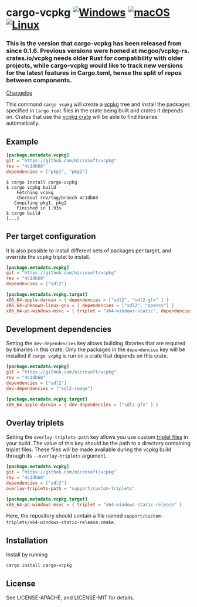 # cargo-vcpkg [![Windows](https://github.com/mcgoo/vcpkg-rs/workflows/Windows/badge.svg?branch=master)](https://github.com/mcgoo/vcpkg-rs/actions?query=workflow%3AWindows) [![macOS](https://github.com/mcgoo/vcpkg-rs/workflows/macOS/badge.svg?branch=master)](https://github.com/mcgoo/vcpkg-rs/actions?query=workflow%3AmacOS) [![Linux](https://github.com/mcgoo/vcpkg-rs/workflows/Linux/badge.svg?branch=master)](https://github.com/mcgoo/vcpkg-rs/actions?query=workflow%3ALinux)

### This is the version that cargo-vcpkg has been released from since 0.1.6. Previous versions were homed at mcgoo/vcpkg-rs. crates.io/vcpkg needs older Rust for compatibility with older projects, while cargo-vcpkg would like to track new versions for the latest features in Cargo.toml, hense the split of repos between components.

[Changelog](https://github.com/mcgoo/vcpkg-rs/blob/master/cargo-vcpkg/CHANGELOG.md)

This command `cargo vcpkg` will create a [vcpkg](https://github.com/microsoft/vcpkg) tree and install the packages specified in `Cargo.toml` files in the crate being built and crates it depends on. Crates that use the [vcpkg crate](https://crates.io/crates/vcpkg) will be able to find libraries automatically.

## Example

```toml
[package.metadata.vcpkg]
git = "https://github.com/microsoft/vcpkg"
rev = "4c1db68"
dependencies = ["pkg1", "pkg2"]
```

```
$ cargo install cargo-vcpkg
$ cargo vcpkg build
    Fetching vcpkg
    Checkout rev/tag/branch 4c1db68
   Compiling pkg1, pkg2
    Finished in 1.93s
$ cargo build
[...]
```

## Per target configuration

It is also possible to install different sets of packages per target, and override the vcpkg triplet to install.

```toml
[package.metadata.vcpkg]
git = "https://github.com/microsoft/vcpkg"
rev = "4c1db68"
dependencies = ["sdl2"]

[package.metadata.vcpkg.target]
x86_64-apple-darwin = { dependencies = ["sdl2", "sdl2-gfx" ] }
x86_64-unknown-linux-gnu = { dependencies = ["sdl2", "opencv"] }
x86_64-pc-windows-msvc = { triplet = "x64-windows-static", dependencies = ["sdl2", "zeromq"] }
```

## Development dependencies

Setting the `dev-dependencies` key allows building libraries that are required by binaries in this crate. Only the packages in the `dependencies` key will be installed if `cargo vcpkg` is run on a crate that depends on this crate.

```toml
[package.metadata.vcpkg]
git = "https://github.com/microsoft/vcpkg"
rev = "4c1db68"
dependencies = ["sdl2"]
dev-dependencies = ["sdl2-image"]

[package.metadata.vcpkg.target]
x86_64-apple-darwin = { dev-dependencies = ["sdl2-gfx" ] }
```

## Overlay triplets

Setting the `overlay-triplets-path` key allows you use custom [triplet files] in
your build. The value of this key should be the path to a directory containing
triplet files. These files will be made available during the vcpkg build through
its `--overlay-triplets` argument.

[triplet files]: https://vcpkg.readthedocs.io/en/latest/users/triplets/

```toml
[package.metadata.vcpkg]
git = "https://github.com/microsoft/vcpkg"
rev = "4c1db68"
dependencies = ["sdl2"]
overlay-triplets-path = "support/custom-triplets"

[package.metadata.vcpkg.target]
x86_64-pc-windows-msvc = { triplet = "x64-windows-static-release" }
```

Here, the repository should contain a file named
`support/custom-triplets/x64-windows-static-release.cmake`.

## Installation

Install by running

```
cargo install cargo-vcpkg
```

## License

See LICENSE-APACHE, and LICENSE-MIT for details.
